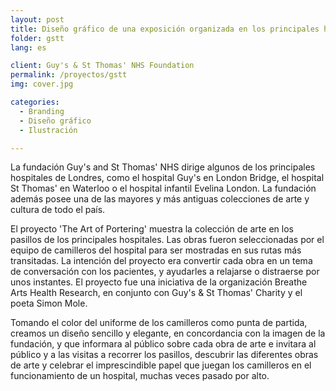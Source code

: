 ```yaml
---
layout: post
title: Diseño gráfico de una exposición organizada en los principales hospitales de Londres
folder: gstt
lang: es

client: Guy's & St Thomas' NHS Foundation
permalink: /proyectos/gstt
img: cover.jpg

categories:
  - Branding
  - Diseño gráfico
  - Ilustración

---
```


La fundación Guy's and St Thomas' NHS dirige algunos de los principales hospitales de Londres, como el hospital Guy's en London Bridge, el hospital St Thomas' en Waterloo o el hospital infantil Evelina London. La fundación además posee una de las mayores y más antiguas colecciones de arte y cultura de todo el país.

El proyecto 'The Art of Portering' muestra la colección de arte en los pasillos de los principales hospitales. Las obras fueron seleccionadas por el equipo de camilleros del hospital para ser mostradas en sus rutas más transitadas. La intención del proyecto era convertir cada obra en un tema de conversación con los pacientes, y ayudarles a relajarse o distraerse por unos instantes. El proyecto fue una iniciativa de la organización Breathe Arts Health Research, en conjunto con Guy's & St Thomas' Charity y el poeta Simon Mole.

Tomando el color del uniforme de los camilleros como punta de partida, creamos un diseño sencillo y elegante, en concordancia con la imagen de la fundación, y que informara al público sobre cada obra de arte e invitara al público y a las visitas a recorrer los pasillos, descubrir las diferentes obras de arte y celebrar el imprescindible papel que juegan los camilleros en el funcionamiento de un hospital, muchas veces pasado por alto.
